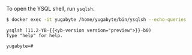 <!--
+++
private = true
+++
-->

To open the YSQL shell, run `ysqlsh`.

```sh
$ docker exec -it yugabyte /home/yugabyte/bin/ysqlsh --echo-queries
```

```output
ysqlsh (11.2-YB-{{<yb-version version="preview">}}-b0)
Type "help" for help.

yugabyte=#
```
